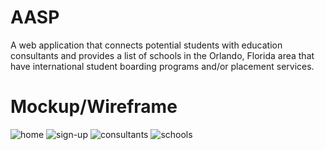 # AASP

A web application that connects potential students with education consultants and provides a list of schools in the Orlando, Florida
area that have international student boarding programs and/or placement services.

# Mockup/Wireframe
![home](https://cloud.githubusercontent.com/assets/18589514/20458661/b962d266-ae78-11e6-9374-871da18ec1cb.png)
![sign-up](https://cloud.githubusercontent.com/assets/18589514/20458663/bf12817a-ae78-11e6-9b96-0f84e200cfb3.png)
![consultants](https://cloud.githubusercontent.com/assets/18589514/20458665/ca1f4094-ae78-11e6-8de7-ecbfc8c6a971.png)
![schools](https://cloud.githubusercontent.com/assets/18589514/20458666/d49e7e22-ae78-11e6-9c7c-499fea9c2462.png)